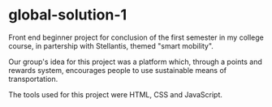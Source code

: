 # global-solution-1
Front end beginner project for conclusion of the first semester in my college course, in partership with Stellantis, themed "smart mobility". 

Our group's idea for this project was a platform which, through a points and rewards system, encourages people to use sustainable means of transportation.

The tools used for this project were HTML, CSS and JavaScript.
